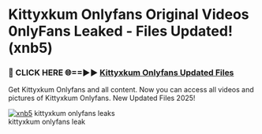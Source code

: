 # Kittyxkum Onlyfans Original Videos 0nlyFans Leaked - Files Updated! (xnb5)

<h3>🔴 CLICK HERE 🌐==►► <a href="https://tinyurl.com/x26r9saj" rel="nofollow">Kittyxkum Onlyfans Updated Files</a></h3>

Get Kittyxkum Onlyfans and all content. Now you can access all videos and pictures of Kittyxkum Onlyfans. New Updated Files 2025!

[![xnb5](https://i.imgur.com/LkgZPqh.gif)](https://tinyurl.com/x26r9saj)
kittyxkum onlyfans leaks<br>
kittyxkum onlyfans leak
